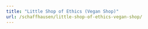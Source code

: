 ```yaml
---
title: "Little Shop of Ethics (Vegan Shop)"
url: /schaffhausen/little-shop-of-ethics-vegan-shop/
---
```

